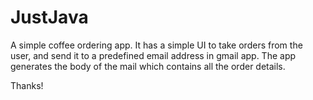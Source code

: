 # JustJava

A simple coffee ordering app. It has a simple UI to take orders from the user, and send it to a predefined 
email address in gmail app. The app generates the body of the mail which contains all the order details.

Thanks!

